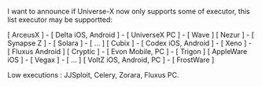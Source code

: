 I want to announce if Universe-X now only supports some of executor, this list executor may be supportted:

 [ ArceusX ] - [ Delta iOS, Android ] - [ UniverseX PC ] - [ Wave ]
 [ Nezur ] - [ Synapse Z ] - [ Solara ] - [ ... ] 
 [ Cubix ] - [ Codex iOS, Android ] - [ Xeno ] - [ Fluxus Android ]
 [ Cryptic ] - [ Evon Mobile, PC ] - [ Trigon ]
 [ AppleWare iOS ] - [ Vegax ] - [ ... ]
 [ VoltZ iOS, Android, PC ] - [ FrostWare ]

Low executions :
JJSploit, Celery, Zorara, Fluxus PC.
